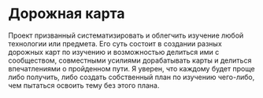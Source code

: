 # Дорожная карта
Проект призванный систематизировать и облегчить изучение любой технологии или предмета. Его суть состоит в создании разных дорожных карт
по изучению и возможностью делиться ими с сообществом, совместными усилиями дорабатывать карты и делиться впечатлениями 
о пройденном пути. Я уверен, что каждому будет проще либо получить, либо создать собственный план по изучению чего-либо, чем 
пытаться освоить тему без этого плана.